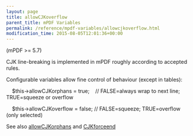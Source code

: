 ```yaml
---
layout: page
title: allowCJKoverflow
parent_title: mPDF Variables
permalink: /reference/mpdf-variables/allowcjkoverflow.html
modification_time: 2015-08-05T12:01:36+00:00
---
```




<p>(mPDF &gt;= 5.7)</p>
<p>CJK line-breaking is implemented in mPDF roughly according to accepted rules.</p>
<p>Configurable variables allow fine control of behaviour (except in tables):</p>
<p>&nbsp;&nbsp;&nbsp; $this-&gt;allowCJKorphans = true;&nbsp;&nbsp;&nbsp; // FALSE=always wrap to next line; TRUE=squeeze or overflow

&nbsp;&nbsp;&nbsp; $this-&gt;allowCJKoverflow = false; // FALSE=squeeze; TRUE=overflow (only selected)</p>
<p>See also <a href="{{ "/reference/mpdf-variables/allowcjkorphans.html" | prepend: site.baseurl }}">allowCJKorphans</a> and <a href="{{ "/reference/mpdf-variables/cjkforceend.html" | prepend: site.baseurl }}">CJKforceend </a></p>
